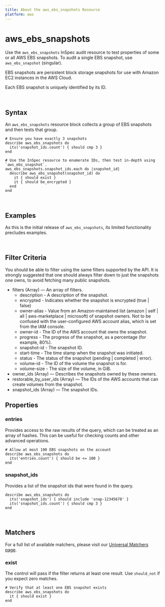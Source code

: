 ```yaml
---
title: About the aws_ebs_snapshots Resource
platform: aws
---
```


# aws\_ebs\_snapshots

Use the `aws_ebs_snapshots` InSpec audit resource to test properties of some or all AWS EBS snapshots. To audit a single EBS snapshot, use `aws_ebs_snapshot` (singular).

EBS snapshots are persistent block storage snapshots for use with Amazon EC2 instances in the AWS Cloud.

Each EBS snapshot is uniquely identified by its ID.

<br>

## Syntax

An `aws_ebs_snapshots` resource block collects a group of EBS snapshots and then tests that group.

    # Ensure you have exactly 3 snapshots
    describe aws_ebs_snapshots do
      its('snapshot_ids.count') { should cmp 3 }
    end

    # Use the InSpec resource to enumerate IDs, then test in-depth using `aws_ebs_snapshot`.
    aws_ebs_snapshots.snapshot_ids.each do |snapshot_id|
      describe aws_ebs_snapshot(snapshot_id) do
        it { should exist }
        it { should be_encrypted }
      end
    end

<br>

## Examples

As this is the initial release of `aws_ebs_snapshots`, its limited functionality precludes examples.

<br>

## Filter Criteria

You should be able to filter using the same filters supported by the API. It is strongly suggested that one should always filter down to just the snapshots one owns, to avoid fetching many public snapshots.

* filters (Array) — An array of filters.
  - description - A description of the snapshot.
  - encrypted - Indicates whether the snapshot is encrypted (true | false)
  - owner-alias - Value from an Amazon-maintained list (amazon | self | all | aws-marketplace | microsoft) of snapshot owners. Not to be confused with the user-configured AWS account alias, which is set from the IAM console.
  - owner-id - The ID of the AWS account that owns the snapshot.
  - progress - The progress of the snapshot, as a percentage (for example, 80%).
  - snapshot-id - The snapshot ID.
  - start-time - The time stamp when the snapshot was initiated.
  - status - The status of the snapshot (pending | completed | error).
  - volume-id - The ID of the volume the snapshot is for.
  - volume-size - The size of the volume, in GiB.
* owner_ids (Array<String>) — Describes the snapshots owned by these owners.
* restorable_by_user_ids (Array<String>) — The IDs of the AWS accounts that can create volumes from the snapshot.
* snapshot_ids (Array<String>) — The snapshot IDs.

## Properties

### entries

Provides access to the raw results of the query, which can be treated as an array of hashes. This can be useful for checking counts and other advanced operations.

    # Allow at most 100 EBS snapshots on the account
    describe aws_ebs_snapshots do
      its('entries.count') { should be <= 100 }
    end

### snapshot_ids

Provides a list of the snapshot ids that were found in the query.

    describe aws_ebs_snapshots do
      its('snapshot_ids') { should include 'snap-12345678' }
      its('snapshot_ids.count') { should cmp 3 }
    end

<br>

## Matchers

For a full list of available matchers, please visit our [Universal Matchers page](https://www.inspec.io/docs/reference/matchers/). 

### exist

The control will pass if the filter returns at least one result. Use `should_not` if you expect zero matches.

    # Verify that at least one EBS snapshot exists
    describe aws_ebs_snapshots do
      it { should exist }
    end   
